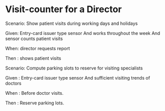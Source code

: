 # Visit-counter for a Director

Scenario: Show patient visits during working days and holidays

  Given: Entry-card issuer type sensor
  And works throughout the week
  And sensor counts patient visits
  
  When: director requests report
  
  Then : shows patient visits

Scenario: Compute parking slots to reserve for visiting specialists

  Given : Entry-card issuer type sensor
  And sufficient visiting trends of doctors
  
  When : Before doctor visits.
  
  Then : Reserve parking lots.
